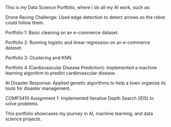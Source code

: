 This is my Data Science Portfolio, where I do all my AI work, such as:

Drone Racing Challenge: Used edge detection to detect arrows so the robot could follow them.

Portfolio 1: Basic cleaning on an e-commerce dataset.

Portfolio 2: Running logistic and linear regression on an e-commerce dataset.

Portfolio 3: Clustering and KNN.

Portfolio 4 (Cardiovascular Disease Prediction): Implemented a machine learning algorithm to predict cardiovascular disease.

AI Disaster Response: Applied genetic algorithms to help a town organize its tools for disaster management.

COMP3410 Assignment 1: Implemented Iterative Depth Search (IDS) to solve problems.

This portfolio showcases my journey in AI, machine learning, and data science projects.
